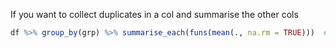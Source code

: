 If you want to collect duplicates in a col and summarise the other cols
```r
df %>% group_by(grp) %>% summarise_each(funs(mean(., na.rm = TRUE)))  # also 'sum' for instance. (., na.rm = TRUE) if there are NAs
```
